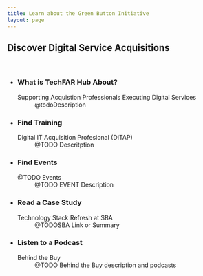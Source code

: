 ```yaml
---
title: Learn about the Green Button Initiative
layout: page
---
```

<section class="home home-about" id="#home-about">
  <div class="section-container">
    <div class="section-content">
      <h2 style="text-align:left;">Discover Digital Service Acquisitions</h2>
      <br />
	<ul class="gb-list">
	  <li>
	  <div class="icon">
	    <i class="fa fa-question"></i>
	  </div>
	  <h3>What is TechFAR Hub About?</h3>
	  <dl>
	    <dt>Supporting Acquistion Professionals Executing Digital Services</dt>
	    <dd>@todoDescription
	    </dd>
	    <dt></dt>
	    <dd>
	  </dl>
	  </li>
	  <li>
	  <div class="icon">
	    <i class="fa fa-tachometer"></i>
	  </div>
	  <h3>Find Training</h3>
	  <dl>
	    <dt>Digital IT Acquisition Profesional (DITAP)</dt>
	    <dd>@TODO Descritption</dd>
	    </dl>
	  </li>
	  <li>
	  <div class="icon">
	    <i class="fa fa-bolt"></i>
	  </div>
	  <h3>Find Events</h3>
	  <dl>
	    <dt>@TODO Events</dt>
	    <dd>@TODO EVENT Description 
	    </dd>
	   </dl>
	  </li>
	  <li>
	  <div class="icon">
	    <i class="fa fa-download"></i>
	  </div>
	  <h3>Read a Case Study</h3>
	  <dl>
	    <dt>Technology Stack Refresh at SBA</dt>
	    <dd>@TODOSBA Link or Summary</dd>
	    </dl>
	  </li>
	  <li>
	  <div class="icon">
	    <i class="fa fa-exchange"></i>
	  </div>
	  <h3>Listen to a Podcast</h3>
	  <dl>
	    <dt>Behind the Buy</dt>
	    <dd>@TODO Behind the Buy description and podcasts
	    </dd>
	  </dl>
	</li>
      </ul>
    </div>
  </div>
</section>
